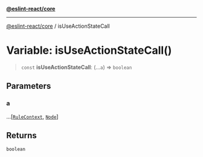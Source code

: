 [**@eslint-react/core**](../README.md)

***

[@eslint-react/core](../README.md) / isUseActionStateCall

# Variable: isUseActionStateCall()

> `const` **isUseActionStateCall**: (...`a`) => `boolean`

## Parameters

### a

...\[[`RuleContext`](../-internal-/type-aliases/RuleContext.md), [`Node`](../-internal-/type-aliases/Node.md)\]

## Returns

`boolean`
